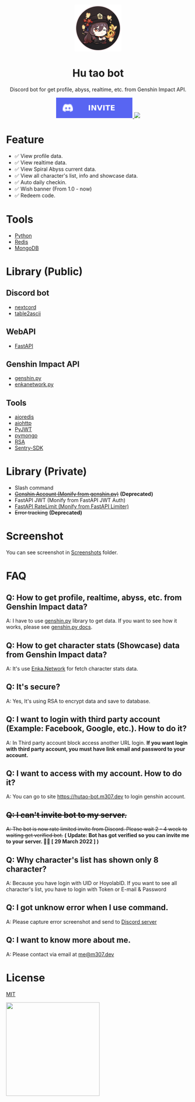 <div align="center">
  <img width="128" height="128" src="./images/logo.png">
  <h1>Hu tao bot</h1>
  <p>Discord bot for get profile, abyss, realtime, etc. from Genshin Impact API.</p>
  <a href="https://hutao-bot.m307.dev/invite">
    <img src="./images/svg/Invite-Button.svg" />
  </a>
  <a href="https://hutao-bot.m307.dev">
    <img src="https://img.shields.io/badge/website-000000?style=for-the-badge&logo=About.me&logoColor=white" />
  </a>
</div>

# Feature
- ✅ View profile data.
- ✅ View realtime data.
- ✅ View Spiral Abyss current data.
- ✅ View all character's list, info and showcase data.
- ✅ Auto daily checkin.
- ✅ Wish banner (From 1.0 - now)
- ✅ Redeem code.

# Tools
- [Python](https://www.python.org/)
- [Redis](https://redis.io/)
- [MongoDB](https://www.mongodb.com/)

# Library (Public)
## Discord bot
- [nextcord](https://github.com/nextcord/nextcord)
- [table2ascii](https://github.com/DenverCoder1/table2ascii)

## WebAPI 
- [FastAPI](https://fastapi.tiangolo.com/)

## Genshin Impact API
- [genshin.py](https://github.com/thesadru/genshin.py)
- [enkanetwork.py](https://github.com/mrwan200/enkanetwork.py)

## Tools
- [aioredis](https://aioredis.readthedocs.io/en/latest/)
- [aiohttp](https://docs.aiohttp.org/en/stable/)
- [PyJWT](https://pyjwt.readthedocs.io/en/stable/)
- [pymongo](https://github.com/mongodb/mongo-python-driver)
- [RSA](https://stuvel.eu/software/rsa/)
- [Sentry-SDK](https://docs.sentry.io/clients/python/)

# Library (Private)
- Slash command
- ~~[Genshin Account (Monify from genshin.py)](https://github.com/Hu-tao-bot/genshin.py)~~ **(Deprecated)**
- FastAPI JWT (Monify from FastAPI JWT Auth)
- [FastAPI RateLimit (Monify from FastAPI Limiter)](https://github.com/long2ice/fastapi-limiter) 
- ~~Error tracking~~ **(Deprecated)**

# Screenshot
You can see screenshot in [Screenshots](./screenshots/README.md) folder.

# FAQ
## Q: How to get profile, realtime, abyss, etc. from Genshin Impact data?
A: I have to use [genshin.py](https://github.com/thesadru/genshin.py) library to get data. If you want to see how it works, please see [genshin.py docs](https://thesadru.github.io/genshin.py/).

## Q: How to get character stats (Showcase) data from Genshin Impact data?
A: It's use [Enka.Network](https://enka.network) for fetch character stats data.

## Q: It's secure?
A: Yes, It's using RSA to encrypt data and save to database.

## Q: I want to login with third party account (Example: Facebook, Google, etc.). How to do it?
A: In Third party account block access another URL login. **If you want login with third party account, you must have link email and password to your account.** 

## Q: I want to access with my account. How to do it?
A: You can go to site https://hutao-bot.m307.dev to login genshin account.

## ~~Q: I can't invite bot to my server.~~
~~A: The bot is now rate limited invite from Discord. Please wait 2 - 4 week to waiting get verified bot.~~
**( Update: Bot has got verified so you can invite me to your server. 🥳🎉 [ 29 March 2022 ] )**

## Q: Why character's list has shown only 8 character?
A: Because you have login with UID or HoyolabID. If you want to see all character's list, you have to login with Token or E-mail & Password

## Q: I got unknow error when I use command.
A: Please capture error screenshot and send to [Discord server](https://shirabot.xyz/go/hutaosupport)

## Q: I want to know more about me.
A: Please contact via email at [me@m307.dev](mailto:me@m307.dev)

# License
[MIT](./LICENSE)

<img width="256" height="256" src="https://c.tenor.com/yaQtPhN-l14AAAAd/hu-tao-genshin.gif">